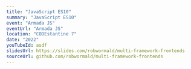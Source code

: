 ```yaml
---
title: "JavaScript ES10"
summary: "JavaScript ES10"
event: "Armada JS"
eventUrl: "Armada JS"
location: "CODEstantine 7"
date: "2022"
youTubeId: asdf
slidesUrl: https://slides.com/robwormald/multi-framework-frontends
sourceUrl: github.com/robwormald/multi-framework-frontends
---
```

